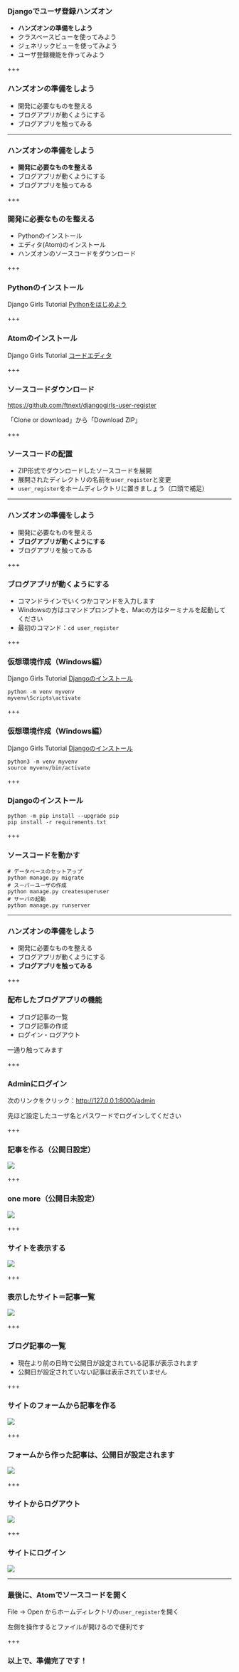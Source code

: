 ### Djangoでユーザ登録ハンズオン

- **ハンズオンの準備をしよう**
- クラスベースビューを使ってみよう
- ジェネリックビューを使ってみよう
- ユーザ登録機能を作ってみよう

+++

### ハンズオンの準備をしよう

- 開発に必要なものを整える
- ブログアプリが動くようにする
- ブログアプリを触ってみる

---

### ハンズオンの準備をしよう

- **開発に必要なものを整える**
- ブログアプリが動くようにする
- ブログアプリを触ってみる

+++

### 開発に必要なものを整える

- Pythonのインストール
- エディタ(Atom)のインストール
- ハンズオンのソースコードをダウンロード

+++

### Pythonのインストール

Django Girls Tutorial [Pythonをはじめよう](https://tutorial.djangogirls.org/ja/python_installation/)

+++

### Atomのインストール

Django Girls Tutorial [コードエディタ](https://tutorial.djangogirls.org/ja/code_editor/)

+++

### ソースコードダウンロード

https://github.com/ftnext/djangogirls-user-register

「Clone or download」から「Download ZIP」

+++

### ソースコードの配置

- ZIP形式でダウンロードしたソースコードを展開
- 展開されたディレクトリの名前を`user_register`と変更
- `user_register`をホームディレクトリに置きましょう（口頭で補足）

---

### ハンズオンの準備をしよう

- 開発に必要なものを整える
- **ブログアプリが動くようにする**
- ブログアプリを触ってみる

+++

### ブログアプリが動くようにする

- コマンドラインでいくつかコマンドを入力します
- Windowsの方はコマンドプロンプトを、Macの方はターミナルを起動してください
- 最初のコマンド：`cd user_register`

+++

### 仮想環境作成（Windows編）

Django Girls Tutorial [Djangoのインストール](https://tutorial.djangogirls.org/ja/django_installation/)

```shell
python -m venv myvenv
myvenv\Scripts\activate
```

+++

### 仮想環境作成（Windows編）

Django Girls Tutorial [Djangoのインストール](https://tutorial.djangogirls.org/ja/django_installation/)

```shell
python3 -m venv myvenv
source myvenv/bin/activate
```

+++

### Djangoのインストール

```shell
python -m pip install --upgrade pip
pip install -r requirements.txt
```

+++

### ソースコードを動かす

```shell
# データベースのセットアップ
python manage.py migrate
# スーパーユーザの作成
python manage.py createsuperuser
# サーバの起動
python manage.py runserver
```

---

### ハンズオンの準備をしよう

- 開発に必要なものを整える
- ブログアプリが動くようにする
- **ブログアプリを触ってみる**

+++

### 配布したブログアプリの機能

- ブログ記事の一覧
- ブログ記事の作成
- ログイン・ログアウト

一通り触ってみます

+++

### Adminにログイン

次のリンクをクリック：http://127.0.0.1:8000/admin

先ほど設定したユーザ名とパスワードでログインしてください

+++

### 記事を作る（公開日設定）

![](django_girls_Jun_user_register_handson/assets/part1/1_post_published.png)

+++

### one more（公開日未設定）

![](django_girls_Jun_user_register_handson/assets/part1/2_post_not_published.png)

+++

### サイトを表示する

![](django_girls_Jun_user_register_handson/assets/part1/3_see_site.png)

+++

### 表示したサイト＝記事一覧

![](django_girls_Jun_user_register_handson/assets/part1/35_post_list.png)

+++

### ブログ記事の一覧

- 現在より前の日時で公開日が設定されている記事が表示されます
- 公開日が設定されていない記事は表示されていません

+++

### サイトのフォームから記事を作る

![](django_girls_Jun_user_register_handson/assets/part1/4_post_new_form.png)

+++

### フォームから作った記事は、公開日が設定されます

![](django_girls_Jun_user_register_handson/assets/part1/5_post_published_form.png)

+++

### サイトからログアウト

![](django_girls_Jun_user_register_handson/assets/part1/6_logout.png)

+++

### サイトにログイン

![](django_girls_Jun_user_register_handson/assets/part1/7_login.png)

---

### 最後に、Atomでソースコードを開く

File → Open からホームディレクトリの`user_register`を開く

左側を操作するとファイルが開けるので便利です

+++

### 以上で、準備完了です！
